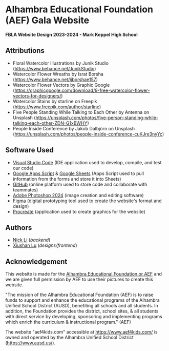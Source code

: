 # Alhambra Educational Foundation (AEF) Gala Website
**FBLA Website Design 2023-2024 - Mark Keppel High School**

## Attributions
- Floral Watercolor Illustrations  by Junik Studio (https://www.behance.net/JunikStudio)
- Watercolor Flower Wreaths by Israt Borsha (https://www.behance.net/ijborshae157)
- Watercolor Flower Vectors by Graphic Google (https://graphicgoogle.com/download/9-free-watercolor-flower-vectors-for-designers/)
- Watercolor Stains by starline on Freepik (https://www.freepik.com/author/starline)
- Five People Standing While Talking to Each Other by Antenna on Unsplash (https://unsplash.com/photos/five-person-standing-while-talking-each-other-ZDN-G1xBWHY)
- People Inside Conference by Jakob Dalbjörn on Unsplash (https://unsplash.com/photos/people-inside-conference-cuKJre3nyYc)
  
## Software Used
- [Visual Studio Code](url "https://code.visualstudio.com/") (IDE application used to develop, compile, and test our code)
- [Google Apps Script](url "https://www.google.com/script/start/") & [Google Sheets](url "https://www.google.com/sheets/about/") (Apps Script used to pull information from the forms and store it into Sheets)
- [GitHub](url "https://github.com/") (online platform used to store code and collaborate with teammates)
- [Adobe Photoshop 2024](url "https://www.adobe.com/products/photoshop.html") (image creation and editing software)
- [Figma](url "https://www.figma.com/") (digital prototyping tool used to create the website's format and design)
- [Procreate](url "https://procreate.com/") (application used to create graphics for the website)

## Authors
- [Nick Li](url "https://github.com/linz7201") (*backend*)
- [Xiushan Lu](url "https://github.com/xiushanlu") (*designs/frontend*)

## Acknowledgement
This website is made for the [Alhambra Educational Foundation or AEF](url "https://www.aef4kids.com/") and we are given full permission by AEF to use their pictures to create this website.

"The mission of the Alhambra Educational Foundation (AEF) is to raise funds to support and enhance the educational programs of the Alhambra Unified School District (AUSD), benefiting all schools and all students. In addition, the Foundation provides the district, school sites, & all students with direct service by developing, sponsoring and implementing programs which enrich the curriculum & instructional program." (AEF)

The website "aef4kids.com" accessible at https://www.aef4kids.com/ is owned and operated by the Alhambra Unified School District (https://www.ausd.us/).
